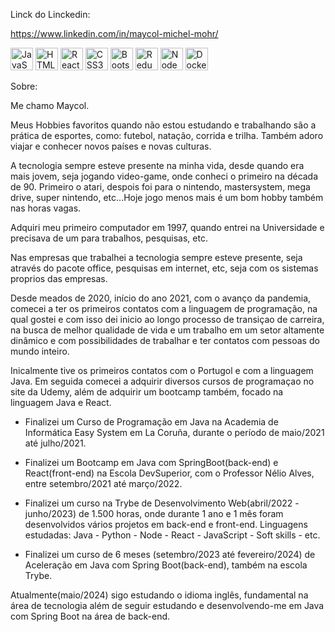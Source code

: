  Linck do Linckedin:
 
 https://www.linkedin.com/in/maycol-michel-mohr/
 
 <p align="left">
<a href="https://developer.mozilla.org/en-US/docs/Web/JavaScript" target="_blank" rel="noreferrer"><img src="https://raw.githubusercontent.com/danielcranney/readme-generator/main/public/icons/skills/javascript-colored.svg" width="36" height="36" alt="JavaScript" /></a>
<a href="https://developer.mozilla.org/en-US/docs/Glossary/HTML5" target="_blank" rel="noreferrer"><img src="https://raw.githubusercontent.com/danielcranney/readme-generator/main/public/icons/skills/html5-colored.svg" width="36" height="36" alt="HTML5" /></a>
<a href="https://reactjs.org/" target="_blank" rel="noreferrer"><img src="https://raw.githubusercontent.com/danielcranney/readme-generator/main/public/icons/skills/react-colored.svg" width="36" height="36" alt="React" /></a>
<a href="https://www.w3.org/TR/CSS/#css" target="_blank" rel="noreferrer"><img src="https://raw.githubusercontent.com/danielcranney/readme-generator/main/public/icons/skills/css3-colored.svg" width="36" height="36" alt="CSS3" /></a>
<a href="https://getbootstrap.com/" target="_blank" rel="noreferrer"><img src="https://raw.githubusercontent.com/danielcranney/readme-generator/main/public/icons/skills/bootstrap-colored.svg" width="36" height="36" alt="Bootstrap" /></a>
<a href="https://redux.js.org/" target="_blank" rel="noreferrer"><img src="https://raw.githubusercontent.com/danielcranney/readme-generator/main/public/icons/skills/redux-colored.svg" width="36" height="36" alt="Redux" /></a>
<a href="https://nodejs.org/en/" target="_blank" rel="noreferrer"><img src="https://raw.githubusercontent.com/danielcranney/readme-generator/main/public/icons/skills/nodejs-colored.svg" width="36" height="36" alt="NodeJS" /></a>
<a href="https://www.docker.com/" target="_blank" rel="noreferrer"><img src="https://user-images.githubusercontent.com/25181517/117207330-263ba280-adf4-11eb-9b97-0ac5b40bc3be.png" width="36" height="36" alt="Docker" /></a>
</p>

Sobre: 

Me chamo Maycol.

Meus Hobbies favoritos quando não estou estudando e trabalhando são a prática de esportes, como: futebol, natação, corrida e trilha. Também adoro viajar e conhecer novos países e novas culturas.

A tecnologia sempre esteve presente na minha vida, desde quando era mais jovem, seja jogando video-game, onde conheci o primeiro na década de 90. Primeiro o atari, despois foi para o nintendo, mastersystem, mega drive, super nintendo, etc...Hoje jogo menos mais é um bom hobby também nas horas vagas.

Adquiri meu primeiro computador em 1997, quando entrei na Universidade e precisava de um para trabalhos, pesquisas, etc.

Nas empresas que trabalhei a tecnologia sempre esteve presente, seja através do pacote office, pesquisas em internet, etc, seja com os sistemas proprios das empresas.

Desde meados de 2020, início do ano 2021, com o avanço da pandemia, comecei a ter os primeiros contatos com a linguagem de programação, na qual gostei e com isso dei inicio ao longo processo de transiçao de carreira, na busca de melhor qualidade de vida e um trabalho em um setor altamente dinâmico e com possibilidades de trabalhar e ter contatos com pessoas do mundo inteiro.

Inicalmente tive os primeiros contatos com o Portugol e com a linguagem Java. Em seguida comecei a adquirir diversos cursos de programaçao no site da Udemy, além de adquirir um bootcamp também, focado na linguagem Java e React.

- Finalizei um Curso de Programação em Java na Academia de Informática Easy System em La Coruña, durante o período de maio/2021 até julho/2021.

- Finalizei um Bootcamp em Java com SpringBoot(back-end) e React(front-end) na Escola DevSuperior, com o Professor Nélio Alves, entre setembro/2021 até março/2022.

- Finalizei um curso na Trybe de Desenvolvimento Web(abril/2022 - junho/2023) de 1.500 horas, onde durante 1 ano e 1 mês foram desenvolvidos vários projetos em back-end e front-end. Linguagens estudadas: Java - Python - Node - React - JavaScript - Soft skills - etc.

- Finalizei um curso de 6 meses (setembro/2023 até fevereiro/2024) de Aceleração em Java com Spring Boot(back-end), também na escola Trybe.


Atualmente(maio/2024) sigo estudando o idioma inglês, fundamental na área de tecnologia além de seguir estudando e desenvolvendo-me em Java com Spring Boot na área de back-end. 



 

